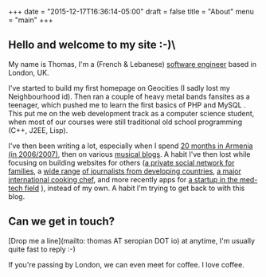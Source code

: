 +++
date = "2015-12-17T16:36:14-05:00"
draft = false
title = "About"
menu = "main"
+++

## Hello and welcome to my site :-)\

My name is Thomas, I'm a (French & Lebanese) [software engineer](https://seropian.io) based in London, UK. 

I've started to build my first homepage on Geocities (I sadly lost my Neighbourhood id). Then ran a couple of heavy metal bands fansites as a teenager, which pushed me to learn the first basics of PHP and MySQL . This put me on the web development track as a computer science student, when most of our courses were still traditional old school programming (C++, J2EE, Lisp).

I've then been writing a lot, especially when I spend [20 months in Armenia (in 2006/2007)](https://www.followtheway.info/category/armenia/), then on various [musical blogs](https://freshnewsound.org). 
A habit I've then lost while focusing on building websites for others ([a private social network for families](http://hellotipi.com), a [wide range](https://web.archive.org/web/20140418140844/http://awards.earthjournalism.org:80/content/multi-platform-social-voting-how-we-did-it ) [of journalists from developing countries](https://internews.org), [a major international cooking chef](https://www.jamieoliver.com), and more recently apps for [a startup in the med-tech field](https://www.skin-analytics.com) ), instead of my own. 
A habit I'm trying to get back to with this blog.

## Can we get in touch?
[Drop me a line](mailto: thomas AT seropian DOT io) at anytime, I'm usually quite fast to reply :-)

If you're passing by London, we can even meet for coffee. I love coffee.

